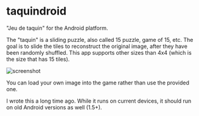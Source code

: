 # taquindroid

"Jeu de taquin" for the Android platform.

The "taquin" is a sliding puzzle, also called 15 puzzle, game of 15, etc. The goal is to slide the tiles to reconstruct the original image, after they have been randomly shuffled. This app supports other sizes than 4x4 (which is the size that has 15 tiles).

![screenshot](https://cloud.githubusercontent.com/assets/426784/14693249/37c87a84-072b-11e6-9317-44c138f2d7b6.jpg)

You can load your own image into the game rather than use the provided one.

I wrote this a long time ago. While it runs on current devices, it should run on old Android versions as well (1.5+).
